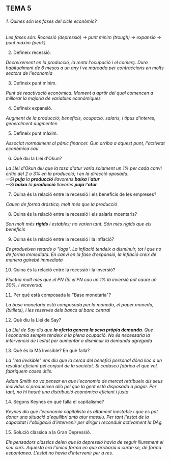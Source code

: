 ## TEMA 5  
###### 1. Quines són les fases del cicle econòmic?  

*Les fases són: Recessió (depressió) -> punt mínim (trough) -> expansió -> punt màxim (peak)*  

2. Defineix recessió.

*Decreixement en la producció, la renta l'ocupació i el comerç. Dura habitualment de 6 mesos a un any i ve marcada per contraccions en molts sectors de l'economia*  

3. Defineix punt mínim.  

*Punt de reactivació econòmica. Moment a aprtir del qual comencen a millorar la majoria de variables econòmiques*  

4. Defineix expansió.  

*Augment de la producció; beneficis, ocupació, salaris, i tipus d'interes, generalment augmenten*  

5. Defineix punt màxim.  

*Associat normalment al pànic financer. Qun arriba a aquest punt, l'activitat econòmica cau*  

6. Què diu la Llei d'Okun?  

_La Llei d'Okun diu que la tasa d'atur varia solament un 1% per cada canvi crític del 2 o 3% en la producció; i en la direcció oposada.  
--Si **puja** la **producció** llavorens **baixa** l'**atur**  
--Si **baixa** la **producció** llavores **puja** l'**atur**_  

7. Quina és la relació entre la recessió i els beneficis de les empreses?  

*Cauen de forma dràstica, molt més que la producció*  

8. Quina és la relació entre la recessió i els salaris moentaris?  

_Son molt més **rígids** i estables; no varien tant. Són més rígids que els beneficis_  

9. Quina és la relació entre la recessió i la inflació?  

*Es produeixen retards o "lags". La inflació tendeix a disminuir, tot i que no de forma immediata. En canvi en la fase d'expansió, la inflació creix de manera gairebé immediata*   

10. Quina és la relació entre la recessió i la inversió?  

*Fluctúa molt més que el PN (Si el PN cau un 1% la inversió pot caure un 30%, i viceversa)*   

11. Per què està composada la "Base monetaria"?  

*La base  monetaria està composada per la moneda, el paper moneda, (bitllets), i les reserves dels bancs al banc central*   

12. Què diu la Llei de Say?  

_La Llei de Say diu que **la oferta genera la seva pròpia demanda**. Que l'economia sempre tendeix a la plena ocupació. No és necessaria la intervenció de l'estat per aumentar o disminuir la demanda agregada_   

13. Què és la Mà Invisible? En què falla?  

*La "ma invisible" ens diu que la cerca del benefici personal dóna lloc a un resultat eficient pel conjunt de la societat. Si cadascú fabrica el que vol, fabriquem coses útils.*   

*Adam Smith no va pensar en que l'economia de mercat retribueix als seus individus si produeixen allò pel que la gent està disposada a pagar. Per tant, no hi haurà una distribució econòmica eficient i justa*   

14. Segons Keynes en què falla el capitalisme?  

*Keynes diu que l'economia capitalista és altament inestable i que es pot donar una situació d'equilibri amb atur massiu. Per tant l'estat de la capacitat i l'obligació d'intervenir per dirigir i reconduir activament la DAg.*   

15. Solució clàssica a la Gran Depressió.  

*Els pensadors clàssics deien que la depressió havia de seguir lliurement el seu curs. Aquesta era l'única forma en que arribaria a curar-se, de forma espontanea. L'estat no havia d'intervenir per a res.*   

